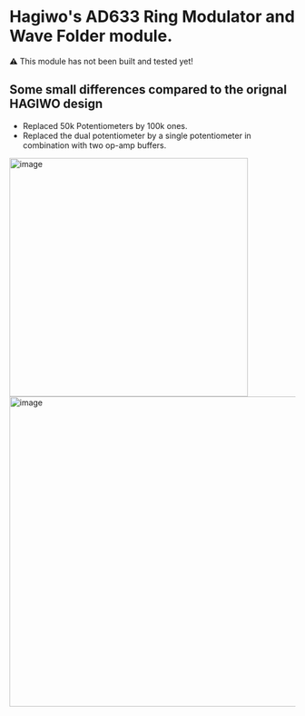 # Hagiwo's AD633 Ring Modulator and Wave Folder module.

⚠️ This module has not been built and tested yet! 

## Some small differences compared to the orignal HAGIWO design
- Replaced 50k Potentiometers by 100k ones.
- Replaced the dual potentiometer by a single potentiometer in combination with two op-amp buffers. 

<img width="420" alt="image" src="https://user-images.githubusercontent.com/27863547/132982396-2a1bb64c-f9d7-4667-abde-ffdd02607234.png">

<img width="546" alt="image" src="https://user-images.githubusercontent.com/27863547/133136434-5e100466-fbdd-426c-ad11-dba331be140c.png">
